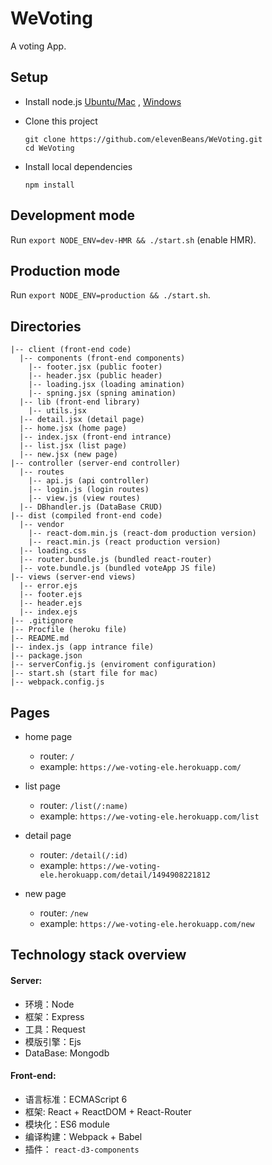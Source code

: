 # WeVoting
A voting App.

## Setup

+ Install node.js [Ubuntu/Mac](https://github.com/creationix/nvm) , [Windows](https://nodejs.org/en/download/)

+ Clone this project
	```
	git clone https://github.com/elevenBeans/WeVoting.git
	cd WeVoting
	```
+ Install local dependencies
	```
	npm install
	```

## Development mode

Run `export NODE_ENV=dev-HMR && ./start.sh` (enable HMR).


## Production mode

Run `export NODE_ENV=production && ./start.sh`.

## Directories

```
|-- client (front-end code)
  |-- components (front-end components)
    |-- footer.jsx (public footer)
    |-- header.jsx (public header)
    |-- loading.jsx (loading amination)
    |-- spning.jsx (spning amination)
  |-- lib (front-end library)
    |-- utils.jsx
  |-- detail.jsx (detail page)
  |-- home.jsx (home page)
  |-- index.jsx (front-end intrance)
  |-- list.jsx (list page)
  |-- new.jsx (new page)
|-- controller (server-end controller)
  |-- routes
    |-- api.js (api controller)
    |-- login.js (login routes) 
    |-- view.js (view routes)
  |-- DBhandler.js (DataBase CRUD)
|-- dist (compiled front-end code)
  |-- vendor
    |-- react-dom.min.js (react-dom production version)
    |-- react.min.js (react production version)
  |-- loading.css
  |-- router.bundle.js (bundled react-router)
  |-- vote.bundle.js (bundled voteApp JS file)
|-- views (server-end views)
  |-- error.ejs
  |-- footer.ejs
  |-- header.ejs
  |-- index.ejs
|-- .gitignore
|-- Procfile (heroku file)
|-- README.md
|-- index.js (app intrance file)
|-- package.json
|-- serverConfig.js (enviroment configuration)
|-- start.sh (start file for mac)
|-- webpack.config.js
```
## Pages

+ home page
   + router: `/`
   + example: `https://we-voting-ele.herokuapp.com/`
+ list page
   + router: `/list(/:name)`
   + example: `https://we-voting-ele.herokuapp.com/list`

+ detail page
   + router: `/detail(/:id)`
   + example: `https://we-voting-ele.herokuapp.com/detail/1494908221812`

+ new page
   + router: `/new`
   + example: `https://we-voting-ele.herokuapp.com/new`

## Technology stack overview
#### Server:

+ 环境：Node
+ 框架：Express
+ 工具：Request
+ 模版引擎：Ejs
+ DataBase: Mongodb

#### Front-end:

+ 语言标准：ECMAScript 6
+ 框架: React + ReactDOM + React-Router
+ 模块化：ES6 module
+ 编译构建：Webpack + Babel
+ 插件： `react-d3-components`